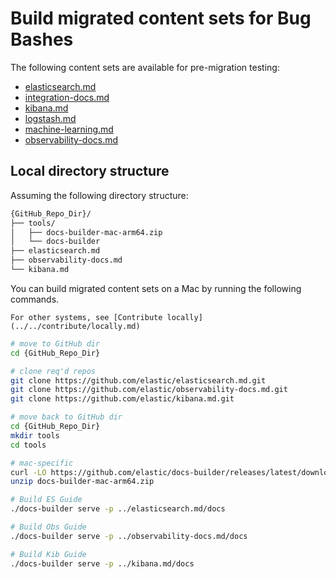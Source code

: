 # Build migrated content sets for Bug Bashes

The following content sets are available for pre-migration testing:

* [elasticsearch.md](https://github.com/elastic/elasticsearch.md)
* [integration-docs.md](https://github.com/elastic/integration-docs.md)
* [kibana.md](https://github.com/elastic/kibana.md)
* [logstash.md](https://github.com/elastic/logstash.md)
* [machine-learning.md](https://github.com/elastic/machine-learning.md)
* [observability-docs.md](https://github.com/elastic/observability-docs.md)

## Local directory structure

Assuming the following directory structure:

```markdown
{GitHub_Repo_Dir}/
├── tools/
│   ├── docs-builder-mac-arm64.zip
│   └── docs-builder
├── elasticsearch.md
├── observability-docs.md
└── kibana.md
```

You can build migrated content sets on a Mac by running the following commands.

```{tip}
For other systems, see [Contribute locally](../../contribute/locally.md)
```

```bash
# move to GitHub dir
cd {GitHub_Repo_Dir}

# clone req'd repos
git clone https://github.com/elastic/elasticsearch.md.git
git clone https://github.com/elastic/observability-docs.md.git
git clone https://github.com/elastic/kibana.md.git

# move back to GitHub dir
cd {GitHub_Repo_Dir}
mkdir tools
cd tools

# mac-specific
curl -LO https://github.com/elastic/docs-builder/releases/latest/download/docs-builder-mac-arm64.zip
unzip docs-builder-mac-arm64.zip

# Build ES Guide
./docs-builder serve -p ../elasticsearch.md/docs

# Build Obs Guide
./docs-builder serve -p ../observability-docs.md/docs

# Build Kib Guide
./docs-builder serve -p ../kibana.md/docs
```